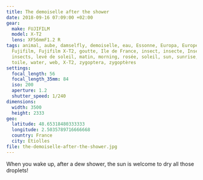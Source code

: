 ```yaml
---
title: The demoiselle after the shower
date: 2018-09-16 07:09:00 +02:00
gear:
  make: FUJIFILM
  model: X-T2
  lens: XF56mmF1.2 R
tags: animal, aube, damselfly, demoiselle, eau, Essonne, Europa, Europe, France,
  Fujifilm, Fujifilm X-T2, goutte, Ile de France, insect, insecte, Insectes,
  insects, levé de soleil, matin, morning, rosée, soleil, sun, sunrise, Tigery,
  toile, water, web, X-T2, zygoptera, zygoptères
settings:
  focal_length: 56
  focal_length_35mm: 84
  iso: 200
  aperture: 1.2
  shutter_speed: 1/240
dimensions:
  width: 3500
  height: 2333
geo:
  latitude: 48.65318480333333
  longitude: 2.5035789716666668
  country: France
  city: Étiolles
file: the-demoiselle-after-the-shower.jpg
---
```


When you wake up, after a dew shower, the sun is welcome to dry all those droplets!
